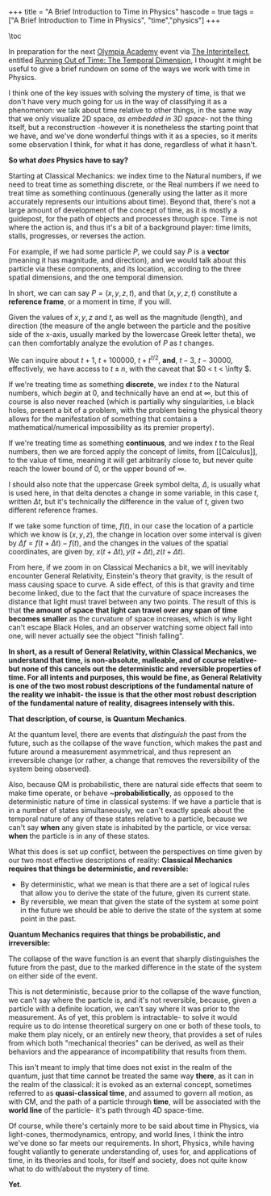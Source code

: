 +++
title = "A Brief Introduction to Time in Physics"
hascode = true
tags = ["A Brief Introduction to Time in Physics", "time","physics"]
+++

\toc

In preparation for the next [Olympia Academy](https://twitter.com/TheOlympiAcad) event via [The Interintellect](Link), entitled [Running Out of Time: The Temporal Dimension](https://www.eventbrite.co.uk/e/running-out-of-time-the-temporal-dimension-interintellect-salon-tickets-126725374005), I thought it might be useful to give a brief rundown on some of the ways we work with time in Physics.

I think one of the key issues with solving the mystery of time, is that we don't have very much going for us in the way of classifying it as a phenomenon: we talk about time relative to other things, in the same way that we only visualize 2D space, *as embedded in 3D space*- not the thing itself, but a reconstruction -however it is nonetheless the starting point that we have, and we've done wonderful things with it as a species, so it merits some observation I think, for what it has done, regardless of what it hasn't.

**So what *does* Physics have to say?**

Starting at Classical Mechanics: we index time to the Natural numbers, if we need to treat time as something discrete, or the Real numbers if we need to treat time as something continuous (generally using the latter as it more accurately represents our intuitions about time). Beyond that, there's not a large amount of development of the concept of time, as it is mostly a guidepost, for the path of objects and processes through spce. Time is not where the action is, and thus it's a bit of a background player: time limits, stalls, progresses, or reverses the action.

For example, if we had some particle $P$, we could say $P$ is a **vector** (meaning it has magnitude, and direction), and we would talk about this particle via these components, and its location, according to the three spatial dimensions, and the one temporal dimension. 


In short, we can can say $P = (x, y, z, t)$, and that $(x, y, z, t)$ constitute a __reference frame__, or a moment in time, if you will.

Given the values of $x, y, z$ and $t$, as well as the magnitude (length), and direction (the measure of the angle between the particle and the positive side of the x-axis, usually marked by the lowercase Greek letter theta), we can then comfortably analyze the evolution of $P$ as $t$ changes.

We can inquire about $t + 1$, $t + 100000$, $t +t^{t / 2}$, **and**, $t - 3$, $t - 30000$, effectively, we have access to $t \pm n$, with the caveat that $0 < t < \infty $. 

If we're treating time as something __discrete__, we index $t$ to the Natural numbers, which *begin* at $0$, and technically have an end at $\infty$, but this of course is also never reached (which is partially why singularities, i.e black holes, present a bit of a problem, with the problem being the physical theory allows for the manifestation of something that contains a mathematical/numerical impossibility as its premier property).

If we're treating time as something __continuous__, and we index $t$ to the Real numbers, then we are forced apply the concept of limits, from [[Calculus]], to the value of time, meaning it will get arbitrarily close to, but never quite reach the lower bound of $0$, or the upper bound of $\infty$.
    
I should also note that the uppercase Greek symbol delta, $\Delta$, is usually what is used here, in that delta denotes a change in some variable, in this case $t$, written $\Delta t$, but it's technically the difference in the value of $t$, given two different reference frames. 

If we take some function of time, $f(t)$, in our case the location of a particle which we know is $(x,y,z)$, the change in location over some interval is given by $Δf = f(t + Δt) - f(t)$, and the changes in the values of the spatial coordinates, are given by, $x(t + Δt), y(t + Δt), z(t + Δt)$. 

From here, if we zoom in on Classical Mechanics a bit, we will inevitably encounter General Relativity, Einstein's theory that gravity, is the result of mass causing space to curve. A side effect, of this is that gravity and time become linked, due to the fact that the curvature of space increases the distance that light must travel between any two points. The result of this is that __the amount of space that light can travel over any span of time becomes smaller__ as the curvature of space increases, which is why light can't escape Black Holes, and an observer watching some object fall into one, will never actually see the object "finish falling".

**In short, as a result of General Relativity, within Classical Mechanics, we understand that time, is non-absolute, malleable, and of course __relative__- but none of this cancels out the __deterministic__ and __reversible__ properties of time. For all intents and purposes, this would be fine, as General Relativity is one of the two most robust descriptions of the fundamental nature of the reality we inhabit- the issue is that the __other__ most robust description of the fundamental nature of reality, disagrees intensely with this.**

**That description, of course, is Quantum Mechanics**.

At the quantum level, there are events that *distinguish* the past from the future, such as the collapse of the wave function, which makes the past and future around a measurement asymmetrical, and thus represent an irreversible change (or rather, a change that removes the reversibility of the system being observed).

Also, because QM is probabilistic, there are natural side effects that seem to make time operate, or behave __~probabilistically__, as opposed to the deterministic nature of time in classical systems: If we have a particle that is in a number of states simultaneously, we can't exactly speak about the temporal nature of any of these states relative to a particle, because we can't say __when__ any given state is inhabited by the particle, or vice versa: __when__ the particle is in any of these states.

What this does is set up conflict, between the perspectives on time given by our two most effective descriptions of reality:
**Classical Mechanics requires that things be deterministic, and reversible:**
- By deterministic, what we mean is that there are a set of logical rules that allow you to derive the state of the future, given its current state.
- By reversible, we mean that given the state of the system at some point in the future we should be able to derive the state of the system at some point in the past.

 **Quantum Mechanics requires that things be probabilistic, and irreversible:**
            
The collapse of the wave function is an event that sharply distinguishes the future from the past, due to the marked difference in the state of the system on either side of the event.

This is not deterministic, because prior to the collapse of the wave function, we can't say where the particle is, and it's not reversible, because, given a particle with a definite location, we can't say where it was prior to the measurement.
As of yet, this problem is intractable- to solve it would require us to do intense theoretical surgery on one or both of these tools, to make them play nicely, or an entirely new theory, that provides a set of rules from which both "mechanical theories" can be derived, as well as their behaviors and the appearance of incompatibility that results from them.
            
This isn't meant to imply that time does not exist in the realm of the quantum, just that time cannot be treated the same way __there__, as it can in the realm of the classical: it is evoked as an external concept, sometimes referred to as __quasi-classical time__, and assumed to govern all motion, as with CM, and the path of a particle through __time__, will be associated with the __world line__ of the particle- it's path through 4D space-time.

Of course, while there's certainly more to be said about time in Physics, via light-cones, thermodynamics, entropy, and world lines, I think the intro we've done so far meets our requirements. In short, Physics, while having fought valiantly to generate understanding of, uses for, and applications of time, in its theories and tools, for itself and society, does not quite know what to do with/about the mystery of time.

**Yet**.